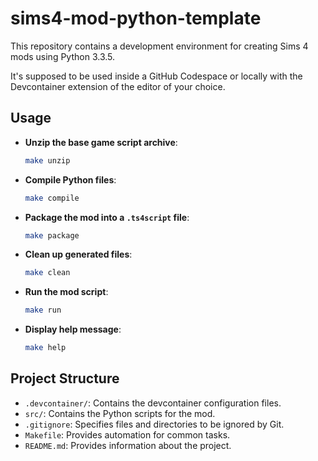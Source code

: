 # sims4-mod-python-template

This repository contains a development environment for creating Sims 4 mods using Python 3.3.5.

It's supposed to be used inside a GitHub Codespace or locally with the Devcontainer extension of the editor of your choice.

## Usage

- **Unzip the base game script archive**:

    ```sh
    make unzip
    ```

- **Compile Python files**:

    ```sh
    make compile
    ```

- **Package the mod into a `.ts4script` file**:

    ```sh
    make package
    ```

- **Clean up generated files**:

    ```sh
    make clean
    ```

- **Run the mod script**:

    ```sh
    make run
    ```

- **Display help message**:

    ```sh
    make help
    ```

## Project Structure

- `.devcontainer/`: Contains the devcontainer configuration files.
- `src/`: Contains the Python scripts for the mod.
- `.gitignore`: Specifies files and directories to be ignored by Git.
- `Makefile`: Provides automation for common tasks.
- `README.md`: Provides information about the project.
